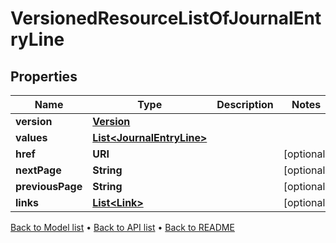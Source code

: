 

# VersionedResourceListOfJournalEntryLine


## Properties

| Name | Type | Description | Notes |
|------------ | ------------- | ------------- | -------------|
|**version** | [**Version**](Version.md) |  |  |
|**values** | [**List&lt;JournalEntryLine&gt;**](JournalEntryLine.md) |  |  |
|**href** | **URI** |  |  [optional] |
|**nextPage** | **String** |  |  [optional] |
|**previousPage** | **String** |  |  [optional] |
|**links** | [**List&lt;Link&gt;**](Link.md) |  |  [optional] |



[Back to Model list](../README.md#documentation-for-models) &#8226; [Back to API list](../README.md#documentation-for-api-endpoints) &#8226; [Back to README](../README.md)


